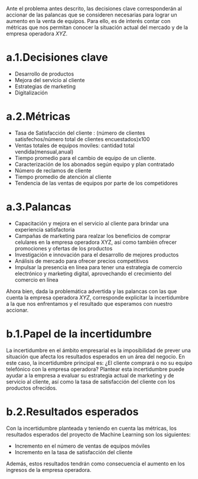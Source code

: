 Ante el problema antes descrito, las decisiones clave corresponderán al accionar de las palancas que se consideren necesarias para lograr un aumento en la venta de equipos. Para ello, es de interés contar con métricas que nos permitan conocer la situación actual del mercado y de la empresa operadora *XYZ*.

# a.1.Decisiones clave
  * Desarrollo de productos
  * Mejora del servicio al cliente
  * Estrategias de marketing
  * Digitalización

# a.2.Métricas
  * Tasa de Satisfacción del cliente : (número de clientes satisfechos/número total de clientes encuestados)x100
  * Ventas totales de equipos moviles: cantidad total vendida(mensual,anual)
  * Tiempo promedio para el cambio de equipo de un cliente.
  *	Caracterización de los abonados según equipo y plan contratado
  * Número de reclamos de cliente
  * Tiempo promedio de atención al cliente
  * Tendencia de las ventas de equipos por parte de los competidores

# a.3.Palancas
  * Capacitación y mejora en el servicio al cliente para brindar una experiencia satisfactoria
  * Campañas de marketing para realzar los beneficios de comprar celulares en la empresa operadora XYZ, así como también ofrecer promociones y ofertas de los productos
  * Investigación e innovación para el desarrollo de mejores productos
  * Análisis de mercado para ofrecer precios competitivos
  * Impulsar la presencia en línea para tener una estrategia de comercio electrónico y marketing digital, aprovechando el crecimiento del comercio en línea

Ahora bien, dada la problemática advertida y las palancas con las que cuenta la empresa operadora *XYZ*, corresponde explicitar la incertidumbre a la que nos enfrentamos y el resultado que esperamos con nuestro accionar.

# b.1.Papel de la incertidumbre
La incertidumbre en el ámbito empresarial es la imposibilidad de prever una situación que afecta los resultados esperados en un área del negocio. En este caso, la incertidumbre principal es: ¿El cliente comprará o no su equipo telefónico con la empresa operadora? Plantear esta incertidumbre puede ayudar a la empresa a evaluar su estrategia actual de marketing y de servicio al cliente, así como la tasa de satisfacción del cliente con los productos ofrecidos.

# b.2.Resultados esperados
Con la incertidumbre planteada y teniendo en cuenta las métricas, los resultados esperados del proyecto de Machine Learning son los siguientes:
  * Incremento en el número de ventas de equipos móviles
  * Incremento en la tasa de satisfacción del cliente

Además, estos resultados tendrán como consecuencia el aumento en los ingresos de la empresa operadora.

